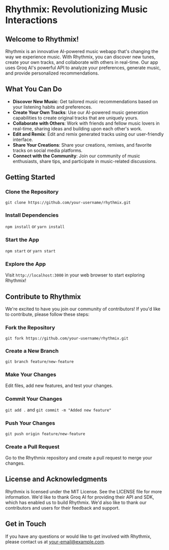 **Rhythmix: Revolutionizing Music Interactions**
=============================================

**Welcome to Rhythmix!**
------------------------

Rhythmix is an innovative AI-powered music webapp that's changing the way we experience music. With Rhythmix, you can discover new tunes, create your own tracks, and collaborate with others in real-time. Our app uses Groq AI's powerful API to analyze your preferences, generate music, and provide personalized recommendations.

**What You Can Do**
-------------------

* **Discover New Music**: Get tailored music recommendations based on your listening habits and preferences.
* **Create Your Own Tracks**: Use our AI-powered music generation capabilities to create original tracks that are uniquely yours.
* **Collaborate with Others**: Work with friends and fellow music lovers in real-time, sharing ideas and building upon each other's work.
* **Edit and Remix**: Edit and remix generated tracks using our user-friendly interface.
* **Share Your Creations**: Share your creations, remixes, and favorite tracks on social media platforms.
* **Connect with the Community**: Join our community of music enthusiasts, share tips, and participate in music-related discussions.

**Getting Started**
-------------------

### Clone the Repository

`git clone https://github.com/your-username/rhythmix.git`

### Install Dependencies

`npm install` or `yarn install`

### Start the App

`npm start` or `yarn start`

### Explore the App

Visit `http://localhost:3000` in your web browser to start exploring Rhythmix!

**Contribute to Rhythmix**
-------------------------

We're excited to have you join our community of contributors! If you'd like to contribute, please follow these steps:

### Fork the Repository

`git fork https://github.com/your-username/rhythmix.git`

### Create a New Branch

`git branch feature/new-feature`

### Make Your Changes

Edit files, add new features, and test your changes.

### Commit Your Changes

`git add .` and `git commit -m "Added new feature"`

### Push Your Changes

`git push origin feature/new-feature`

### Create a Pull Request

Go to the Rhythmix repository and create a pull request to merge your changes.

**License and Acknowledgments**
-----------------------------

Rhythmix is licensed under the MIT License. See the LICENSE file for more information. We'd like to thank Groq AI for providing their API and SDK, which has enabled us to build Rhythmix. We'd also like to thank our contributors and users for their feedback and support.

**Get in Touch**
----------------

If you have any questions or would like to get involved with Rhythmix, please contact us at [your-email@example.com](mailto:your-email@example.com).
